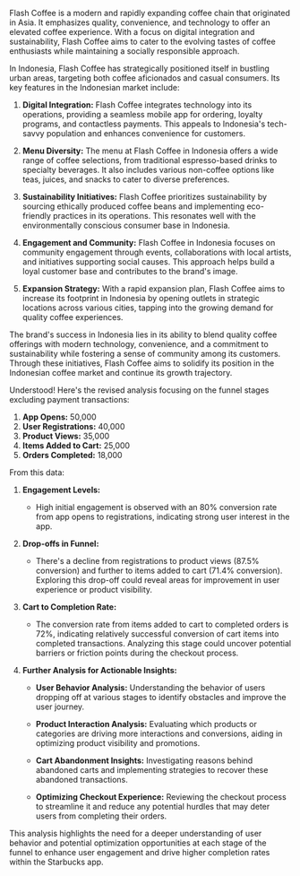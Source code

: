 Flash Coffee is a modern and rapidly expanding coffee chain that originated in Asia. It emphasizes quality, convenience, and technology to offer an elevated coffee experience. With a focus on digital integration and sustainability, Flash Coffee aims to cater to the evolving tastes of coffee enthusiasts while maintaining a socially responsible approach.

In Indonesia, Flash Coffee has strategically positioned itself in bustling urban areas, targeting both coffee aficionados and casual consumers. Its key features in the Indonesian market include:

1. **Digital Integration:** Flash Coffee integrates technology into its operations, providing a seamless mobile app for ordering, loyalty programs, and contactless payments. This appeals to Indonesia's tech-savvy population and enhances convenience for customers.

2. **Menu Diversity:** The menu at Flash Coffee in Indonesia offers a wide range of coffee selections, from traditional espresso-based drinks to specialty beverages. It also includes various non-coffee options like teas, juices, and snacks to cater to diverse preferences.

3. **Sustainability Initiatives:** Flash Coffee prioritizes sustainability by sourcing ethically produced coffee beans and implementing eco-friendly practices in its operations. This resonates well with the environmentally conscious consumer base in Indonesia.

4. **Engagement and Community:** Flash Coffee in Indonesia focuses on community engagement through events, collaborations with local artists, and initiatives supporting social causes. This approach helps build a loyal customer base and contributes to the brand's image.

5. **Expansion Strategy:** With a rapid expansion plan, Flash Coffee aims to increase its footprint in Indonesia by opening outlets in strategic locations across various cities, tapping into the growing demand for quality coffee experiences.

The brand's success in Indonesia lies in its ability to blend quality coffee offerings with modern technology, convenience, and a commitment to sustainability while fostering a sense of community among its customers. Through these initiatives, Flash Coffee aims to solidify its position in the Indonesian coffee market and continue its growth trajectory.


Understood! Here's the revised analysis focusing on the funnel stages excluding payment transactions:

1. **App Opens:** 50,000
2. **User Registrations:** 40,000
3. **Product Views:** 35,000
4. **Items Added to Cart:** 25,000
5. **Orders Completed:** 18,000

From this data:

1. **Engagement Levels:**
   - High initial engagement is observed with an 80% conversion rate from app opens to registrations, indicating strong user interest in the app.

2. **Drop-offs in Funnel:**
   - There's a decline from registrations to product views (87.5% conversion) and further to items added to cart (71.4% conversion). Exploring this drop-off could reveal areas for improvement in user experience or product visibility.

3. **Cart to Completion Rate:**
   - The conversion rate from items added to cart to completed orders is 72%, indicating relatively successful conversion of cart items into completed transactions. Analyzing this stage could uncover potential barriers or friction points during the checkout process.

4. **Further Analysis for Actionable Insights:**
   - **User Behavior Analysis:** Understanding the behavior of users dropping off at various stages to identify obstacles and improve the user journey.
   
   - **Product Interaction Analysis:** Evaluating which products or categories are driving more interactions and conversions, aiding in optimizing product visibility and promotions.
   
   - **Cart Abandonment Insights:** Investigating reasons behind abandoned carts and implementing strategies to recover these abandoned transactions.
   
   - **Optimizing Checkout Experience:** Reviewing the checkout process to streamline it and reduce any potential hurdles that may deter users from completing their orders.

This analysis highlights the need for a deeper understanding of user behavior and potential optimization opportunities at each stage of the funnel to enhance user engagement and drive higher completion rates within the Starbucks app.
